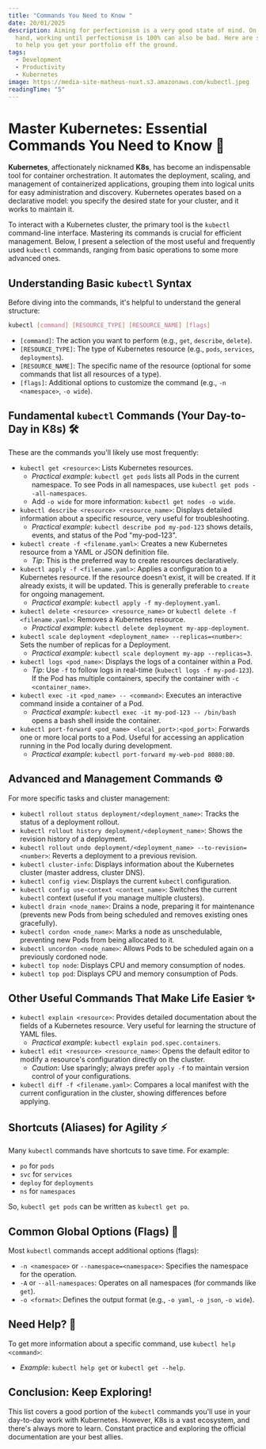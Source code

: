 ```yaml
---
title: "Commands You Need to Know "
date: 20/01/2025
description: Aiming for perfectionism is a very good state of mind. On the other
  hand, working until perfectionism is 100% can also be bad. Here are some tips
  to help you get your portfolio off the ground.
tags:
  - Development
  - Productivity
  - Kubernetes
image: https://media-site-matheus-nuxt.s3.amazonaws.com/kubectl.jpeg
readingTime: "5"
---
```


# Master Kubernetes: Essential Commands You Need to Know 🚀

**Kubernetes**, affectionately nicknamed **K8s**, has become an indispensable tool for container orchestration. It automates the deployment, scaling, and management of containerized applications, grouping them into logical units for easy administration and discovery. Kubernetes operates based on a declarative model: you specify the desired state for your cluster, and it works to maintain it.

To interact with a Kubernetes cluster, the primary tool is the `kubectl` command-line interface. Mastering its commands is crucial for efficient management. Below, I present a selection of the most useful and frequently used `kubectl` commands, ranging from basic operations to some more advanced ones.

## Understanding Basic `kubectl` Syntax

Before diving into the commands, it's helpful to understand the general structure:

```bash
kubectl [command] [RESOURCE_TYPE] [RESOURCE_NAME] [flags]
```

- `[command]`: The action you want to perform (e.g., `get`, `describe`, `delete`).
- `[RESOURCE_TYPE]`: The type of Kubernetes resource (e.g., `pods`, `services`, `deployments`).
- `[RESOURCE_NAME]`: The specific name of the resource (optional for some commands that list all resources of a type).
- `[flags]`: Additional options to customize the command (e.g., `-n <namespace>`, `-o wide`).

## Fundamental `kubectl` Commands (Your Day-to-Day in K8s) 🛠️

These are the commands you'll likely use most frequently:

- `kubectl get <resource>`: Lists Kubernetes resources.
  - *Practical example*: `kubectl get pods` lists all Pods in the current namespace. To see Pods in all namespaces, use `kubectl get pods --all-namespaces`.
  - Add `-o wide` for more information: `kubectl get nodes -o wide`.
- `kubectl describe <resource> <resource_name>`: Displays detailed information about a specific resource, very useful for troubleshooting.
  - *Practical example*: `kubectl describe pod my-pod-123` shows details, events, and status of the Pod "my-pod-123".
- `kubectl create -f <filename.yaml>`: Creates a new Kubernetes resource from a YAML or JSON definition file.
  - *Tip*: This is the preferred way to create resources declaratively.
- `kubectl apply -f <filename.yaml>`: Applies a configuration to a Kubernetes resource. If the resource doesn't exist, it will be created. If it already exists, it will be updated. This is generally preferable to `create` for ongoing management.
  - *Practical example*: `kubectl apply -f my-deployment.yaml`.
- `kubectl delete <resource> <resource_name>` or `kubectl delete -f <filename.yaml>`: Removes a Kubernetes resource.
  - *Practical example*: `kubectl delete deployment my-app-deployment`.
- `kubectl scale deployment <deployment_name> --replicas=<number>`: Sets the number of replicas for a Deployment.
  - *Practical example*: `kubectl scale deployment my-app --replicas=3`.
- `kubectl logs <pod_name>`: Displays the logs of a container within a Pod.
  - *Tip*: Use `-f` to follow logs in real-time (`kubectl logs -f my-pod-123`). If the Pod has multiple containers, specify the container with `-c <container_name>`.
- `kubectl exec -it <pod_name> -- <command>`: Executes an interactive command inside a container of a Pod.
  - *Practical example*: `kubectl exec -it my-pod-123 -- /bin/bash` opens a bash shell inside the container.
- `kubectl port-forward <pod_name> <local_port>:<pod_port>`: Forwards one or more local ports to a Pod. Useful for accessing an application running in the Pod locally during development.
  - *Practical example*: `kubectl port-forward my-web-pod 8080:80`.

## Advanced and Management Commands ⚙️

For more specific tasks and cluster management:

- `kubectl rollout status deployment/<deployment_name>`: Tracks the status of a deployment rollout.
- `kubectl rollout history deployment/<deployment_name>`: Shows the revision history of a deployment.
- `kubectl rollout undo deployment/<deployment_name> --to-revision=<number>`: Reverts a deployment to a previous revision.
- `kubectl cluster-info`: Displays information about the Kubernetes cluster (master address, cluster DNS).
- `kubectl config view`: Displays the current `kubectl` configuration.
- `kubectl config use-context <context_name>`: Switches the current `kubectl` context (useful if you manage multiple clusters).
- `kubectl drain <node_name>`: Drains a node, preparing it for maintenance (prevents new Pods from being scheduled and removes existing ones gracefully).
- `kubectl cordon <node_name>`: Marks a node as unschedulable, preventing new Pods from being allocated to it.
- `kubectl uncordon <node_name>`: Allows Pods to be scheduled again on a previously cordoned node.
- `kubectl top node`: Displays CPU and memory consumption of nodes.
- `kubectl top pod`: Displays CPU and memory consumption of Pods.

## Other Useful Commands That Make Life Easier ✨

- `kubectl explain <resource>`: Provides detailed documentation about the fields of a Kubernetes resource. Very useful for learning the structure of YAML files.
  - *Practical example*: `kubectl explain pod.spec.containers`.
- `kubectl edit <resource> <resource_name>`: Opens the default editor to modify a resource's configuration directly on the cluster.
  - *Caution*: Use sparingly; always prefer `apply -f` to maintain version control of your configurations.
- `kubectl diff -f <filename.yaml>`: Compares a local manifest with the current configuration in the cluster, showing differences before applying.

## Shortcuts (Aliases) for Agility ⚡

Many `kubectl` commands have shortcuts to save time. For example:

- `po` for `pods`
- `svc` for `services`
- `deploy` for `deployments`
- `ns` for `namespaces`

So, `kubectl get pods` can be written as `kubectl get po`.

## Common Global Options (Flags) 🚩

Most `kubectl` commands accept additional options (flags):

- `-n <namespace>` or `--namespace=<namespace>`: Specifies the namespace for the operation.
- `-A` or `--all-namespaces`: Operates on all namespaces (for commands like `get`).
- `-o <format>`: Defines the output format (e.g., `-o yaml`, `-o json`, `-o wide`).

## Need Help? 🤔

To get more information about a specific command, use `kubectl help <command>`:

- *Example*: `kubectl help get` or `kubectl get --help`.

## Conclusion: Keep Exploring!

This list covers a good portion of the `kubectl` commands you'll use in your day-to-day work with Kubernetes. However, K8s is a vast ecosystem, and there's always more to learn. Constant practice and exploring the official documentation are your best allies.
